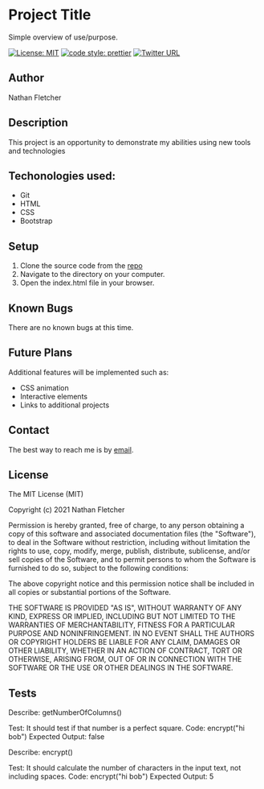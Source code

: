 # Project Title
Simple overview of use/purpose.  

[![License: MIT](https://img.shields.io/badge/License-MIT-yellow.svg)](https://opensource.org/licenses/MIT)
[![code style: prettier](https://img.shields.io/badge/code_style-prettier-ff69b4.svg?style=flat-square)](https://github.com/prettier/prettier)
[![Twitter URL](https://img.shields.io/twitter/url/https/twitter.com/nathan_fletcher.svg?style=social&label=Follow%20%40nathan_fletcher)](https://twitter.com/nathan_fletcher)

## Author

Nathan Fletcher

## Description

This project is an opportunity to demonstrate my abilities using new tools and technologies

## Techonologies used:

- Git
- HTML
- CSS
- Bootstrap

## Setup

1. Clone the source code from the [repo](https://github.com/nathanfletch/portfolio)
2. Navigate to the directory on your computer.
3. Open the index.html file in your browser.


## Known Bugs

There are no known bugs at this time.

## Future Plans

Additional features will be implemented such as:

- CSS animation
- Interactive elements
- Links to additional projects

## Contact

The best way to reach me is by [email](mailto:nathan.fletcher@gmail.com).

## License

The MIT License (MIT)

Copyright (c) 2021 Nathan Fletcher

Permission is hereby granted, free of charge, to any person obtaining a copy of this software and associated documentation files (the "Software"), to deal in the Software without restriction, including without limitation the rights to use, copy, modify, merge, publish, distribute, sublicense, and/or sell copies of the Software, and to permit persons to whom the Software is furnished to do so, subject to the following conditions:

The above copyright notice and this permission notice shall be included in all copies or substantial portions of the Software.

THE SOFTWARE IS PROVIDED "AS IS", WITHOUT WARRANTY OF ANY KIND, EXPRESS OR IMPLIED, INCLUDING BUT NOT LIMITED TO THE WARRANTIES OF MERCHANTABILITY, FITNESS FOR A PARTICULAR PURPOSE AND NONINFRINGEMENT. IN NO EVENT SHALL THE AUTHORS OR COPYRIGHT HOLDERS BE LIABLE FOR ANY CLAIM, DAMAGES OR OTHER LIABILITY, WHETHER IN AN ACTION OF CONTRACT, TORT OR OTHERWISE, ARISING FROM, OUT OF OR IN CONNECTION WITH THE SOFTWARE OR THE USE OR OTHER DEALINGS IN THE SOFTWARE.

## Tests


Describe: getNumberOfColumns()


Test: It should test if that number is a perfect square.
Code: encrypt("hi bob")
Expected Output: false

Describe: encrypt()

Test: It should calculate the number of characters in the input text, not including spaces.
Code: encrypt("hi bob")
Expected Output: 5





